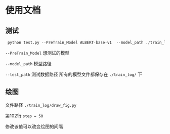 # 使用文档

## 测试

```python {.line-numbers}}
 python test.py --PreTrain_Model ALBERT-base-v1  --model_path ./train_log/ALBERT-base-v1/latest_model.pt --test_path ./data/one_word.json

```
`--PreTrain_Model` 想测试的模型

`--model_path` 模型路径

`--test_path` 测试数据路径
所有的模型文件都保存在 `./train_log/` 下

## 绘图

文件路径 `./train_log/draw_fig.py`

第102行 `step = 50`

修改该值可以改变绘图的间隔
